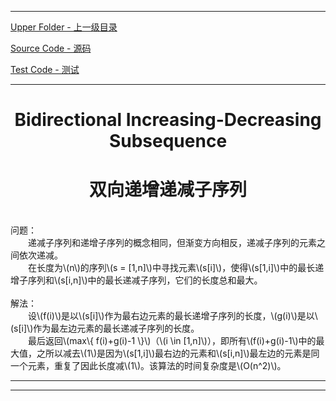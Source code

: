 <script type="text/javascript" async src="//cdn.bootcss.com/mathjax/2.7.0/MathJax.js?config=TeX-AMS-MML_HTMLorMML"></script>
<script type="text/javascript" async src="https://cdnjs.cloudflare.com/ajax/libs/mathjax/2.7.1/MathJax.js?config=TeX-MML-AM_CHTML"></script>


--------
[Upper Folder - 上一级目录](../../)

[Source Code - 源码](https://github.com/zhaochenyou/Way-to-Algorithm/blob/master/src/DynamicProgramming/LinearDP/BidirectionalIncreasingDecreasingSubsequence.hpp)

[Test Code - 测试](https://github.com/zhaochenyou/Way-to-Algorithm/blob/master/src/DynamicProgramming/LinearDP/BidirectionalIncreasingDecreasingSubsequence.cpp)


--------

<div>
<h1 align="center">Bidirectional Increasing-Decreasing Subsequence </h1>
<h1 align="center">双向递增递减子序列 </h1>
<br>
问题： <br>
&emsp;&emsp;递减子序列和递增子序列的概念相同，但渐变方向相反，递减子序列的元素之间依次递减。 <br>
&emsp;&emsp;在长度为\(n\)的序列\(s = [1,n]\)中寻找元素\(s[i]\)，使得\(s[1,i]\)中的最长递增子序列和\(s[i,n]\)中的最长递减子序列，它们的长度总和最大。 <br>
<br>
解法： <br>
&emsp;&emsp;设\(f(i)\)是以\(s[i]\)作为最右边元素的最长递增子序列的长度，\(g(i)\)是以\(s[i]\)作为最左边元素的最长递减子序列的长度。 <br>
&emsp;&emsp;最后返回\(max\{ f(i)+g(i)-1 \}\)（\(i \in [1,n]\)），即所有\(f(i)+g(i)-1\)中的最大值，之所以减去\(1\)是因为\(s[1,i]\)最右边的元素和\(s[i,n]\)最左边的元素是同一个元素，重复了因此长度减\(1\)。该算法的时间复杂度是\(O(n^2)\)。 <br>
</div>


--------
--------
